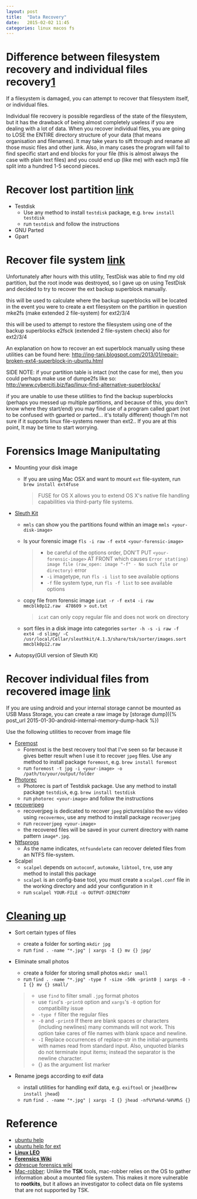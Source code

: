 ```yaml
---
layout: post
title:  "Data Recovery"
date:   2015-02-02 11:45
categories: linux macos fs
---
```


# Difference between filesystem recovery and individual files recovery[1][difference_askubutun]

If a filesystem is damaged, you can attempt to recover that filesystem itself, or individual files. 

Individual file recovery is possible regardless of the state of the filesystem, but it has the drawback of being almost completely useless if you are dealing with a lot of data. When you recover individual files, you are going to LOSE the ENTIRE directory structure of your data (that means organisation and filenames). It may take years to sift through and rename all those music files and other junk. Also, in many cases the program will fail to find specific start and end blocks for your file (this is almost always the case with plain text files) and you could end up (like me) with each mp3 file split into a hundred 1-5 second pieces.

[difference_askubutun]: http://askubuntu.com/questions/533496/accidentally-formatted-ext4-partition

# Recover lost partition [link](https://help.ubuntu.com/community/DataRecovery#Lost_Partition)

* Testdisk
    - Use any method to install `testdisk` package, e.g. `brew install testdisk`
    - run `testdisk` and follow the instructions
* GNU Parted
* Gpart

# Recover file system [link](http://askubuntu.com/questions/533496/accidentally-formatted-ext4-partition)

Unfortunately after hours with this utility, TestDisk was able to find my old partition, but the root inode was destroyed, so I gave up on using TestDisk and decided to try to recover the ext backup superblock manually.

this will be used to calculate where the backup superblocks will be located in the event you were to create a ext filesystem on the partition in question mke2fs (make extended 2 file-system) for ext2/3/4

this will be used to attempt to restore the filesystem using one of the backup superblocks e2fsck (extended 2 file-system check) also for ext2/3/4

An explanation on how to recover an ext superblock manually using these utilities can be found here: http://ing-tani.blogspot.com/2013/01/repair-broken-ext4-superblock-in-ubuntu.html

SIDE NOTE: if your partition table is intact (not the case for me), then you could perhaps make use of dumpe2fs like so: http://www.cyberciti.biz/faq/linux-find-alternative-superblocks/

if you are unable to use these utilities to find the backup superblocks (perhaps you messed up multiple partitions, and because of this, you don't know where they start/end) you may find use of a program called gpart (not to be confused with gparted or parted... it's totally different) though I'm not sure if it supports linux file-systems newer than ext2.. If you are at this point, It may be time to start worrying.


# Forensics Image Manipultating

* Mounting your disk image
    - If you are using Mac OSX and want to mount `ext` file-system, run `brew install ext4fuse`

        > FUSE for OS X allows you to extend OS X's native file handling capabilities via third-party file systems. 
* [Sleuth Kit](https://help.ubuntu.com/community/DataRecovery#Sleuth_Kit_and_Autopsy)
    - `mmls` can show you the partitions found within an image `mmls <your-disk-image>`
    - ls your forensic image `fls -i raw -f ext4 <your-forensic-image>`

        > * be careful of the options order, DON'T PUT `<your-forensic-image>` AT FRONT which causes `Error stat(ing) image file (raw_open: image "-f" - No such file or directory)` error
        > * `-i` imagetype, run `fls -i list` to see available options
        > * `-f` file system type, run `fls -f list` to see available options
    - copy file from forensic image `icat -r -f ext4 -i raw mmcblk0p12.raw  478609 > out.txt`

        > `icat` can only copy regular file and does not work on directory
    - sort files in a disk image into categories `sorter -h -s -i raw -f ext4 -d slimg/ -C /usr/local/Cellar/sleuthkit/4.1.3/share/tsk/sorter/images.sort mmcblk0p12.raw `
* Autopsy(GUI version of Sleuth Kit)


# Recover individual files from recovered image [link](https://help.ubuntu.com/community/DataRecovery#Extract_individual_files_from_recovered_image)

If you are using android and your internal storage cannot be mounted as USB Mass Storage, you can create a raw image by [storage dump]({% post_url 2015-01-30-android-internal-memory-dump-hack %})

Use the following utilities to recover from image file

* [Foremost](https://help.ubuntu.com/community/DataRecovery#Foremost)
    - Foremost is the best recovery tool that I've seen so far because it gives better result when I use it to recover `jpeg` files. Use any method to install package `foremost`, e.g. `brew install foremost`
    - run `foremost -t jpg -i <your-image> -o /path/to/your/output/folder`
* [Photorec](https://help.ubuntu.com/community/DataRecovery#Photorec)
    - Photorec is part of Testdisk package. Use any method to install package `testdisk`, e.g. `brew install testdisk`
    - run `photorec <your-image>` and follow the instructions
* [recoverjpeg](https://help.ubuntu.com/community/DataRecovery#recoverjpeg)
    - recoverjpeg is dedicated to recover `jpeg` pictures(also the `mov` video using `recovermov`, use any method to install package `recoverjpeg`
    - run `recoverjpeg <your-image>`
    - the recovered files will be saved in your current directory with name pattern `image*.jpg`.
* [Ntfsprogs](https://help.ubuntu.com/community/DataRecovery#Ntfsprogs)
    - As the name indicates, `ntfsundelete` can recover deleted files from an NTFS file-system.
* Scalpel
    - `scalpel` depends on `autoconf`, `automake`, `libtool`, `tre`, use any method to install this package
    - `scalpel` is an config-base tool, you must create a `scalpel.conf` file in the working directory and add your configuration in it
    - run `scalpel YOUR-FILE -o OUTPUT-DIRECTORY`


# [Cleaning up](https://help.ubuntu.com/community/DataRecovery#Cleaning_up)

* Sort certain types of files
    - create a folder for sorting `mkdir jpg`
    - run `find . -name "*.jpg" | xargs -I {} mv {} jpg/`
* Eliminate small photos
    - create a folder for storing small photos `mkdir small`
    - run `find . -name "*.jpg" -type f -size -50k -print0 | xargs -0 -I {} mv {} small/`

    > * use `find` to filter small `.jpg` format photos
    > * use `find`'s `-print0` option and `xargs`'s `-0` option for compatibility issue
    > * `-type f` filter the regular files
    > * `-0` and `-print0` If there are blank spaces or characters (including newlines) many commands will not work. This option take cares of file names with blank space and newline.
    > * `-I` Replace occurrences of replace-str in the initial-arguments with names read from standard input. Also, unquoted blanks do not terminate input items; instead the separator is the newline character.
    > * {} as the argument list marker
* Rename jpegs according to exif data
    - install utilities for handling exif data, e.g. `exiftool` or `jhead`(`brew install jhead`)
    - run `find . -name "*.jpg" | xargs -I {} jhead -nf%Y%m%d-%H%M%S {}`

# Reference

* [ubuntu help](https://help.ubuntu.com/community/DataRecovery)
* [ubuntu help for ext](http://askubuntu.com/questions/533496/accidentally-formatted-ext4-partition)
* [**Linux LEO**](http://www.linuxleo.com/)
* [**Forensics Wiki**](http://forensicswiki.org/wiki/Main_Page)
* [ddrescue forensics wiki](http://www.forensicswiki.org/wiki/Ddrescue)
* [Mac-robber](http://wiki.sleuthkit.org/index.php?title=Mac-robber): Unlike the **TSK** tools, mac-robber relies on the OS to gather information about a mounted file system. This makes it more vulnerable to **rootkits**, but it allows an investigator to collect data on file systems that are not supported by TSK.